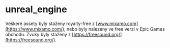 # unreal_engine
Veškeré assety byly staženy royalty-free z [www.mixamo.com](https://www.mixamo.com/), nebo byly nalezeny ve free verzi v Epic Games obchodu.
Zvuky byly staženy z [https://freesound.org/](https://freesound.org/).
